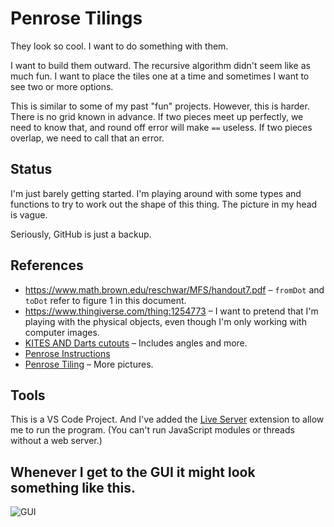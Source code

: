 # Penrose Tilings

They look so cool.
I want to do something with them.

I want to build them outward.
The recursive algorithm didn't seem like as much fun.
I want to place the tiles one at a time and sometimes I want to see two or more options.

This is similar to some of my past "fun" projects.
However, this is harder.
There is no grid known in advance.
If two pieces meet up perfectly, we need to know that, and round off error will make `==` useless.
If two pieces overlap, we need to call that an error.

## Status

I'm just barely getting started.
I'm playing around with some types and functions to try to work out the shape of this thing.
The picture in my head is vague.

Seriously, GitHub is just a backup.

## References

- https://www.math.brown.edu/reschwar/MFS/handout7.pdf – `fromDot` and `toDot` refer to figure 1 in this document.
- https://www.thingiverse.com/thing:1254773 – I want to pretend that I'm playing with the physical objects, even though I'm only working with computer images.
- [KITES AND Darts cutouts](https://www.google.com/search?safe=off&sxsrf=ALeKk025yXv3hIDOT3tY-QQTr0bzdipS_A:1604617616423&source=univ&tbm=isch&q=KITES+AND+Darts+cutouts&sa=X&ved=2ahUKEwi0t5u4wuzsAhWY9Z4KHfcyBhIQjJkEegQIDBAB&biw=1536&bih=722&dpr=2.5) – Includes angles and more.
- [Penrose Instructions](http://static1.squarespace.com/static/5754f47fcf80a16bffa02c45/t/57c6b9c5b3db2bd469e914e2/1472641508501/Penrose-instructions.pdf)
- [Penrose Tiling](https://www.google.com/search?q=penrose+tiling&safe=off&sxsrf=ALeKk01VERXgACpbcT5Z9Zlr9LZ8DXtdDQ:1604429919611&tbm=isch&source=iu&ictx=1&fir=btYSlQ2HpyTX4M%252Cn_n05pddisF3gM%252C%252Fm%252F0cgpp&vet=1&usg=AI4_-kS8TskUx1y1c4WgFqBovgMj6DNPaw&sa=X&ved=2ahUKEwilirObh-fsAhUbHzQIHRiOBnkQ_B16BAgQEAM#imgrc=btYSlQ2HpyTX4M) – More pictures.

## Tools

This is a VS Code Project.
And I've added the [Live Server](https://marketplace.visualstudio.com/items?itemName=ritwickdey.LiveServer) extension to allow me to run the program.
(You can't run JavaScript modules or threads without a web server.)

## Whenever I get to the GUI it might look something like this.
![GUI](https://cf.geekdo-images.com/fqO5m6XXoQheQ6jaOdcpCQ__opengraph/img/NYIDA1lyP7vGPA_kyJa81R0f6JY=/fit-in/1200x630/filters:strip_icc()/pic5851096.jpg)
